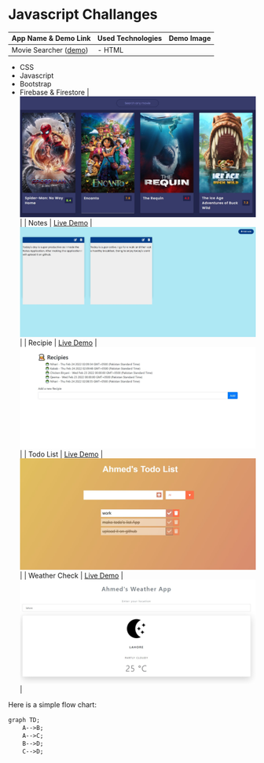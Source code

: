 # Javascript Challanges

| App Name & Demo Link                                                       | Used Technologies | Demo Image |
| -------------------------------------------------------------------------- | ----------------- | ---------- |
| Movie Searcher (<a href="https://moviesearcherahmed.vercel.app/">demo</a>) | - HTML            |

- CSS
- Javascript
- Bootstrap
- Firebase & Firestore | <img src="https://github.com/ahmadrazach/Javascript-Challanges/blob/main/movie-app/thumnail.jpg" alt="Demo image"/> |
  | Notes | <a href="https://notesappahmed.vercel.app/">Live Demo</a> | <img src="https://github.com/ahmadrazach/Javascript-Challanges/blob/main/notes-app/thumbnail.jpg" alt="Demo image"/> |
  | Recipie | <a href="https://recipeappahmed.vercel.app/">Live Demo</a> | <img src="https://github.com/ahmadrazach/Javascript-Challanges/blob/main/recipe-app/template.jpg" alt="Demo image"/> |
  | Todo List | <a href="https://todolistahmed.vercel.app/">Live Demo</a> | <img src="https://github.com/ahmadrazach/Javascript-Challanges/blob/main/Todo%20App/thumbnail.jpg" alt="Demo image"/> |
  | Weather Check | <a href="https://weather-app-ahmadrazach.vercel.app/">Live Demo</a> | <img src="https://github.com/ahmadrazach/Javascript-Challanges/blob/main/weather-app/thumbnail.jpg" alt="Demo image"/> |

Here is a simple flow chart:

```mermaid
graph TD;
    A-->B;
    A-->C;
    B-->D;
    C-->D;
```
